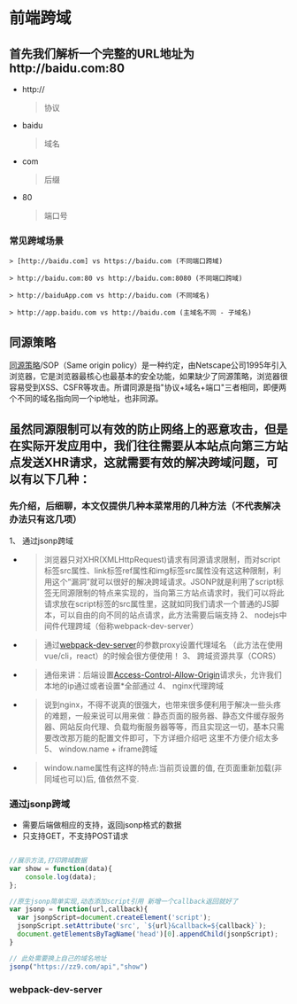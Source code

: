 # 前端跨域

## 首先我们解析一个完整的URL地址为http://baidu.com:80

* http:// 
    >协议
* baidu 
    >域名
* com 
    >后缀
* 80
    >端口号

### 常见跨域场景

    > [http://baidu.com] vs https://baidu.com (不同端口跨域)

    > http://baidu.com:80 vs http://baidu.com:8080 (不同端口跨域)

    > http://baiduApp.com vs http://baidu.com (不同域名)

    > http://app.baidu.com vs http://baidu.com (主域名不同 - 子域名)

## 同源策略

[同源策略](https://baike.baidu.com/item/%E5%90%8C%E6%BA%90%E7%AD%96%E7%95%A5/3927875?fr=aladdin)/SOP（Same origin policy）是一种约定，由Netscape公司1995年引入浏览器，它是浏览器最核心也最基本的安全功能，如果缺少了同源策略，浏览器很容易受到XSS、CSFR等攻击。所谓同源是指"协议+域名+端口"三者相同，即便两个不同的域名指向同一个ip地址，也非同源。

## 虽然同源限制可以有效的防止网络上的恶意攻击，但是在实际开发应用中，我们往往需要从本站点向第三方站点发送XHR请求，这就需要有效的解决跨域问题，可以有以下几种：

### 先介绍，后细聊，本文仅提供几种本菜常用的几种方法（不代表解决办法只有这几项）

1、 通过jsonp跨域
*   > 浏览器只对XHR(XMLHttpRequest)请求有同源请求限制，而对script标签src属性、link标签ref属性和img标签src属性没有这这种限制，利用这个“漏洞”就可以很好的解决跨域请求。JSONP就是利用了script标签无同源限制的特点来实现的，当向第三方站点请求时，我们可以将此请求放在script标签的src属性里，这就如同我们请求一个普通的JS脚本，可以自由的向不同的站点请求，此方法需要后端支持
2、 nodejs中间件代理跨域（俗称webpack-dev-server）
*   > 通过[webpack-dev-server](https://www.webpackjs.com/configuration/dev-server/)的参数proxy设置代理域名 （此方法在使用vue/cli，react）的时候会很方便使用！
3、 跨域资源共享（CORS）
*   > 通俗来讲：后端设置[Access-Control-Allow-Origin](https://developer.mozilla.org/zh-CN/docs/Web/HTTP/Access_control_CORS)请求头，允许我们本地的ip通过或者设置*全部通过
4、 nginx代理跨域
*   > 说到nginx，不得不说真的很强大，也带来很多便利用于解决一些头疼的难题，一般来说可以用来做：静态页面的服务器、静态文件缓存服务器、网站反向代理、负载均衡服务器等等，而且实现这一切，基本只需要改改那万能的配置文件即可，下方详细介绍吧 这里不方便介绍太多
5、 window.name + iframe跨域
*   >  window.name属性有这样的特点:当前页设置的值, 在页面重新加载(非同域也可以)后, 值依然不变.

### 通过jsonp跨域

* 需要后端做相应的支持，返回jsonp格式的数据
* 只支持GET，不支持POST请求

```javascript

//展示方法,打印跨域数据
var show = function(data){
    console.log(data);
};

//原生jsonp简单实现,动态添加script引用 新增一个callback返回就好了 
var jsonp = function(url,callback){
  var jsonpScript=document.createElement('script');
  jsonpScript.setAttribute('src', `${url}&callback=${callback}`);
  document.getElementsByTagName('head')[0].appendChild(jsonpScript);
}

// 此处需要换上自己的域名地址
jsonp("https://zz9.com/api","show")

```

### webpack-dev-server
